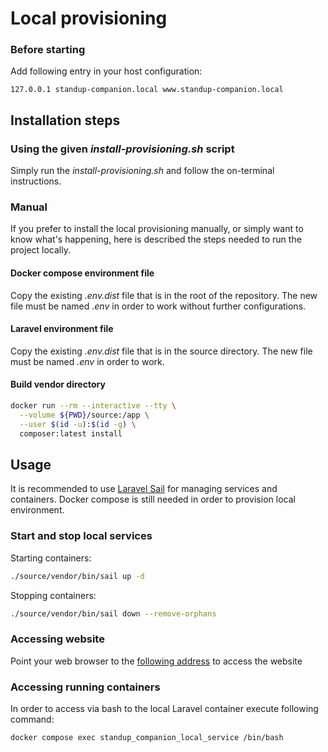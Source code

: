 # Local provisioning

### Before starting

Add following entry in your host configuration:

```
127.0.0.1 standup-companion.local www.standup-companion.local
```

## Installation steps

### Using the given *install-provisioning.sh* script

Simply run the *install-provisioning.sh* and follow the on-terminal instructions.

### Manual

If you prefer to install the local provisioning manually, or simply want to know what's happening, here is described the steps needed to run the project locally.

#### Docker compose environment file

Copy the existing *.env.dist* file that is in the root of the repository. The new file must be named *.env* in order to work without further configurations.

#### Laravel environment file

Copy the existing *.env.dist* file that is in the source directory. The new file must be named *.env* in order to work.


#### Build vendor directory

```bash
docker run --rm --interactive --tty \
  --volume ${PWD}/source:/app \
  --user $(id -u):$(id -g) \
  composer:latest install
```

## Usage

It is recommended to use [Laravel Sail](https://laravel.com/docs/9.x/sail) for managing services and containers. Docker compose is still needed in order to provision local environment.

### Start and stop local services

Starting containers:

```bash
./source/vendor/bin/sail up -d
```

Stopping containers:

```bash
./source/vendor/bin/sail down --remove-orphans
```

### Accessing website

Point your web browser to the [following address](http://standup-companion.local:8080) to access the website

### Accessing running containers

In order to access via bash to the local Laravel container execute following command:

```bash
docker compose exec standup_companion_local_service /bin/bash
```